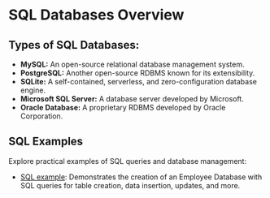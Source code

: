 # SQL Databases Overview

## Types of SQL Databases:

- **MySQL:** An open-source relational database management system.
- **PostgreSQL:** Another open-source RDBMS known for its extensibility.
- **SQLite:** A self-contained, serverless, and zero-configuration database engine.
- **Microsoft SQL Server:** A database server developed by Microsoft.
- **Oracle Database:** A proprietary RDBMS developed by Oracle Corporation.



## SQL Examples

Explore practical examples of SQL queries and database management:

- [SQL example](../Examples/DatabaseExamples/SQLExample.md): Demonstrates the creation of an Employee Database with SQL queries for table creation, data insertion, updates, and more.